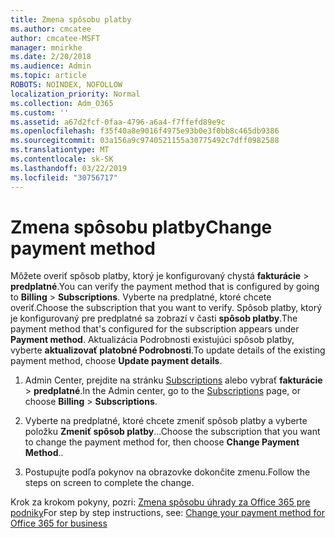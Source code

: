 ```yaml
---
title: Zmena spôsobu platby
ms.author: cmcatee
author: cmcatee-MSFT
manager: mnirkhe
ms.date: 2/20/2018
ms.audience: Admin
ms.topic: article
ROBOTS: NOINDEX, NOFOLLOW
localization_priority: Normal
ms.collection: Adm_O365
ms.custom: ''
ms.assetid: a67d2fcf-0faa-4796-a6a4-f7ffefd89e9c
ms.openlocfilehash: f35f40a8e9016f4975e93b0e3f0bb8c465db9386
ms.sourcegitcommit: 03a156a9c9740521155a30775492c7dff0982588
ms.translationtype: MT
ms.contentlocale: sk-SK
ms.lasthandoff: 03/22/2019
ms.locfileid: "30756717"
---
```

# <a name="change-payment-method"></a><span data-ttu-id="a610e-102">Zmena spôsobu platby</span><span class="sxs-lookup"><span data-stu-id="a610e-102">Change payment method</span></span>

<span data-ttu-id="a610e-103">Môžete overiť spôsob platby, ktorý je konfigurovaný chystá **fakturácie** \> **predplatné**.</span><span class="sxs-lookup"><span data-stu-id="a610e-103">You can verify the payment method that is configured by going to **Billing** \> **Subscriptions**.</span></span> <span data-ttu-id="a610e-104">Vyberte na predplatné, ktoré chcete overiť.</span><span class="sxs-lookup"><span data-stu-id="a610e-104">Choose the subscription that you want to verify.</span></span> <span data-ttu-id="a610e-105">Spôsob platby, ktorý je konfigurovaný pre predplatné sa zobrazí v časti **spôsob platby**.</span><span class="sxs-lookup"><span data-stu-id="a610e-105">The payment method that's configured for the subscription appears under **Payment method**.</span></span> <span data-ttu-id="a610e-106">Aktualizácia Podrobnosti existujúci spôsob platby, vyberte **aktualizovať platobné Podrobnosti**.</span><span class="sxs-lookup"><span data-stu-id="a610e-106">To update details of the existing payment method, choose **Update payment details**.</span></span>
  
1. <span data-ttu-id="a610e-107">Admin Center, prejdite na stránku [Subscriptions](https://go.microsoft.com/fwlink/p/?linkid=842054) alebo vybrať **fakturácie** \> **predplatné**.</span><span class="sxs-lookup"><span data-stu-id="a610e-107">In the Admin center, go to the [Subscriptions](https://go.microsoft.com/fwlink/p/?linkid=842054) page, or choose **Billing** \> **Subscriptions**.</span></span>
    
2. <span data-ttu-id="a610e-108">Vyberte na predplatné, ktoré chcete zmeniť spôsob platby a vyberte položku **Zmeniť spôsob platby**...</span><span class="sxs-lookup"><span data-stu-id="a610e-108">Choose the subscription that you want to change the payment method for, then choose **Change Payment Method**..</span></span>
    
3. <span data-ttu-id="a610e-109">Postupujte podľa pokynov na obrazovke dokončite zmenu.</span><span class="sxs-lookup"><span data-stu-id="a610e-109">Follow the steps on screen to complete the change.</span></span>
    
<span data-ttu-id="a610e-110">Krok za krokom pokyny, pozri: [Zmena spôsobu úhrady za Office 365 pre podniky](https://support.office.com/article/8652f539-3123-4a8f-b9bd-6aa2f0e0372d)</span><span class="sxs-lookup"><span data-stu-id="a610e-110">For step by step instructions, see: [Change your payment method for Office 365 for business](https://support.office.com/article/8652f539-3123-4a8f-b9bd-6aa2f0e0372d)</span></span>
  

